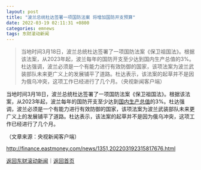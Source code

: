```yaml
---
layout: post
title: "波兰总统杜达签署一项国防法案 将增加国防开支预算"
date: 2022-03-19 02:11:31 +0800
categories: emnews
tags: 东财滚动新闻
---
```

> 当地时间3月18日，波兰总统杜达签署了一项国防法案《保卫祖国法》。根据该法案，从2023年起，波兰每年的国防开支至少达到国内生产总值的3%。杜达强调，波兰必须是一个有能力进行有效防御的国家，该项法案为波兰武装部队未来更广义上的发展铺平了道路。杜达表示，该法案的起草并不是因为俄乌冲突，这项工作已经进行了几个月。（央视新闻客户端）

<p>当地时间3月18日，波兰总统杜达签署了一项国防法案《保卫祖国法》。根据该法案，从2023年起，波兰每年的国防开支至少达到<span id="Info.343"><a href="http://data.eastmoney.com/cjsj/gdp.html" class="infokey">国内生产总值</a></span>的3%。杜达强调，波兰必须是一个有能力进行有效防御的国家，该项法案为波兰武装部队未来更广义上的发展铺平了道路。杜达表示，该法案的起草并不是因为俄乌冲突，这项工作已经进行了几个月。</p><p class="em_media">（文章来源：央视新闻客户端）</p>

<http://finance.eastmoney.com/news/1351,202203192315817676.html>

[返回东财滚动新闻](//finews.withounder.com/emnews/)｜[返回首页](//finews.withounder.com/)